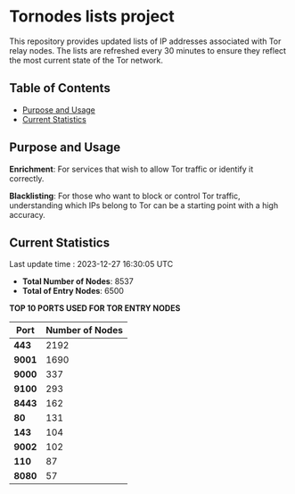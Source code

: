 # Tornodes lists project

This repository provides updated lists of IP addresses associated with Tor relay nodes. The lists are refreshed every 30 minutes to ensure they reflect the most current state of the Tor network.

## Table of Contents

- [Purpose and Usage](#purpose-and-usage)
- [Current Statistics](#current-statistics)


## Purpose and Usage

**Enrichment**: For services that wish to allow Tor traffic or identify it correctly.

**Blacklisting**: For those who want to block or control Tor traffic, understanding which IPs belong to Tor can be a starting point with a high accuracy.

## Current Statistics

Last update time : 2023-12-27 16:30:05 UTC

- **Total Number of Nodes**: 8537
- **Total of Entry Nodes**: 6500

**TOP 10 PORTS USED FOR TOR ENTRY NODES**

| **Port** | **Number of Nodes** |
|------|-----------------|
| **443**   | 2192  |
| **9001**   | 1690  |
| **9000**   | 337  |
| **9100**   | 293  |
| **8443**   | 162  |
| **80**   | 131  |
| **143**   | 104  |
| **9002**   | 102  |
| **110**   | 87  |
| **8080**   | 57  |

